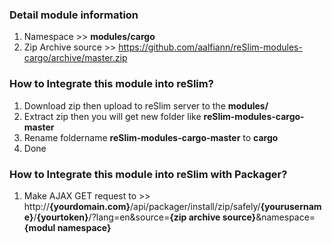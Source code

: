 ### Detail module information

1. Namespace >> **modules/cargo**
2. Zip Archive source >> 
    https://github.com/aalfiann/reSlim-modules-cargo/archive/master.zip

### How to Integrate this module into reSlim?

1. Download zip then upload to reSlim server to the **modules/**
2. Extract zip then you will get new folder like **reSlim-modules-cargo-master**
3. Rename foldername **reSlim-modules-cargo-master** to **cargo**
4. Done

### How to Integrate this module into reSlim with Packager?

1. Make AJAX GET request to >>
    http://**{yourdomain.com}**/api/packager/install/zip/safely/**{yourusername}**/**{yourtoken}**/?lang=en&source=**{zip archive source}**&namespace=**{modul namespace}**